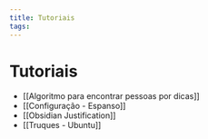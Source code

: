 ```yaml
---
title: Tutoriais
tags: 
---
```

# Tutoriais
- [[Algoritmo para encontrar pessoas por dicas]]
- [[Configuração - Espanso]]
- [[Obsidian Justification]]
- [[Truques - Ubuntu]]